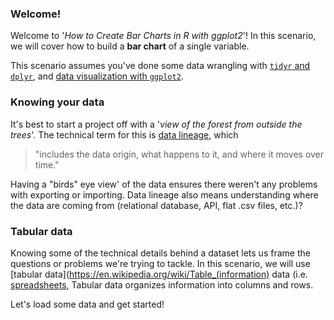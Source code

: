 ### Welcome!

Welcome to '*How to Create Bar Charts in R with ggplot2*'! In this scenario, we will cover how to build a **bar chart** of a single variable.

This scenario assumes you've done some data wrangling with [`tidyr` and `dplyr`](https://katacoda.com/orm-mfrigaard/scenarios/01-format-shape-data), and [data visualization with `ggplot2`](https://www.katacoda.com/orm-mfrigaard/scenarios/02-intro-ggplot2).

### Knowing your data

It's best to start a project off with a '*view of the forest from outside the trees*'. The technical term for this is [data lineage](https://en.wikipedia.org/wiki/Data_lineage#), which

> "includes the data origin, what happens to it, and where it moves over time."

Having a "birds" eye view' of the data ensures there weren't any problems with exporting or importing. Data lineage also means understanding where the data are coming from (relational database, API, flat .csv files, etc.)?

### Tabular data

Knowing some of the technical details behind a dataset lets us frame the questions or problems we're trying to tackle. In this scenario, we will use [tabular data](https://en.wikipedia.org/wiki/Table_(information) data (i.e. [spreadsheets](https://en.wikipedia.org/wiki/Spreadsheet), Tabular data organizes information into columns and rows. 

Let's load some data and get started!
